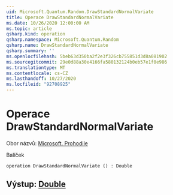```yaml
---
uid: Microsoft.Quantum.Random.DrawStandardNormalVariate
title: Operace DrawStandardNormalVariate
ms.date: 10/26/2020 12:00:00 AM
ms.topic: article
qsharp.kind: operation
qsharp.namespace: Microsoft.Quantum.Random
qsharp.name: DrawStandardNormalVariate
qsharp.summary: ''
ms.openlocfilehash: 5beb63d350ba2f2e3f326cb755851d3d8a081902
ms.sourcegitcommit: 29e0d88a30e4166fa580132124b0eb57e1f0e986
ms.translationtype: MT
ms.contentlocale: cs-CZ
ms.lasthandoff: 10/27/2020
ms.locfileid: "92708925"
---
```

# <a name="drawstandardnormalvariate-operation"></a>Operace DrawStandardNormalVariate

Obor názvů: [Microsoft. Prohodile](xref:Microsoft.Quantum.Random)

Balíček [](https://nuget.org/packages/)




```qsharp
operation DrawStandardNormalVariate () : Double
```


## <a name="output--double"></a>Výstup: [Double](xref:microsoft.quantum.lang-ref.double)

